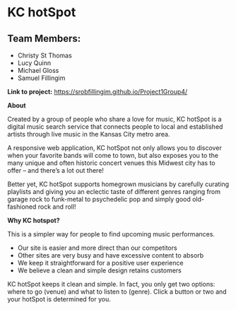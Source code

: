 # KC hotSpot

## Team Members:
- Christy St Thomas
- Lucy Quinn
- Michael Gloss
- Samuel Fillingim

**Link to project:** https://srobfillingim.github.io/Project1Group4/

**About**

Created by a group of people who share a love for music, KC hotSpot is a digital music search service that connects people to local and established artists through live music in the Kansas City metro area.

A responsive web application, KC hotSpot not only allows you to discover when your favorite bands will come to town, but also exposes you to the many unique and often historic concert venues this Midwest city has to offer – and there’s a lot out there!

Better yet, KC hotSpot supports homegrown musicians by carefully curating playlists and giving you an eclectic taste of different genres ranging from garage rock to funk-metal to psychedelic pop and simply good old-fashioned rock and roll!

**Why KC hotspot?**

This is a simpler way for people to find upcoming music performances.

  - Our site is easier and more direct than our competitors
  - Other sites are very busy and have excessive content to absorb
  - We keep it straightforward for a positive user experience
  - We believe a clean and simple design retains customers

KC hotSpot keeps it clean and simple. In fact, you only get two options: where to go (venue) and what to listen to (genre). Click a button or two and your hotSpot is determined for you.


